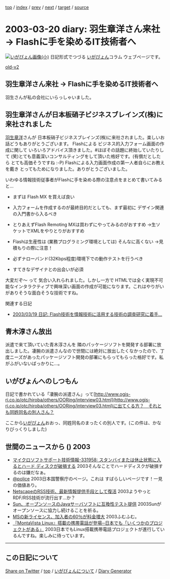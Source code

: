 [top](../index.html) 
 / [index](index.html) 
 / [prev](ig030319.html) 
 / [next](ig030324.html) 
 / [target](https://igapyon.github.io/diary/2003/ig030320.html) 
 / [source](https://github.com/igapyon/diary/blob/gh-pages/2003/ig030320.html.src.md) 

2003-03-20 diary: 羽生章洋さん来社 → Flashに手を染めるIT技術者へ
=====================================================================================================
[![いがぴょん画像(小)](https://igapyon.github.io/diary/images/iga200306s.jpg "いがぴょん")](https://igapyon.github.io/diary/memo/memoigapyon.html) 日記形式でつづる [いがぴょん](https://igapyon.github.io/diary/memo/memoigapyon.html)コラム ウェブページです。

[old-v2](ig030320-orig.html)

## 羽生章洋さん来社 → Flashに手を染めるIT技術者へ

羽生さんが私の会社にいらっしゃいました。


## 羽生章洋さんが日本板硝子ビジネスブレインズ(株)に来社されました

[羽生章洋](http://d.hatena.ne.jp/habuakihiro/)さんが 日本板硝子ビジネスブレインズ(株)に来社されました。楽しいお話どうもありがとうございます。
Flashによる ビジネス的入力フォーム画面の作成に関して いろいろアドバイス頂きました。#ほぼその話題に終始していたりして (笑)とても意義深いコンサルティングをして頂いた格好です。(有償だとしたら とても高価そうですね
:-P) Flashによる入力画面作成の第一人者自らにお教えを戴き とってもためになりました。ありがとうございました。

いわゆる情報技術従事者がFlashに手を染める際の注意点をまとめて書いてみると…

* まずは Flash MX を買えば良い
  
* 入力フォームを作成するのが最終目的だとしても、まず最初に デザイン関連の入門書から入るべき
  
* とりあえずFlash Remoting MXは買わずにやってみるのがおすすめ
  →生ソケットでXMLをやりとりがおすすめ
  
* Flashは生産性は (業務プログラミング環境としては) そんなに高くない
  →見積もりの際に注意！
  
* 必ずナローバンド(32Kbps程度)環境下での動作テストを行うべき
  
* すてきなデザイナとの出会いが必須

大変だぞ～ って 気合い入れられました。しかし一方で HTMLでは全く実現不可能なインタラクティブで興味深い画面の作成が可能になります。これはやりがいがありそうな面白そうな技術ですね。

関連する日記

* [2003/03/19 日記: Flash技術を情報技術に活用する技術の調査研究に着手…](ig030319.html)

## 青木淳さん放出

派遣で来て頂いていた青木淳さんを 隣のパッケージソフトを開発する部署に放出しました。凄腕の派遣さんなので世間には絶対に放出したくなかったので、丁度ニーズがあったパッケージソフト開発の部署にもらってもらった格好です。私がふがいないばっかりに…。

## いがぴょんへのしつもん

日記で書かれている「凄腕の派遣さん」って[http://www.ogis-ri.co.jp/otc/hiroba/others/OORing/interview03.html](http://www.ogis-ri.co.jp/otc/hiroba/others/OORing/interview03.html)に出てくる方？　それとも同姓同名の別人さん？

ここから[いがぴょん](http://www.igapyon.jp/igapyon/diary/memo/memoigapyon.html)おおっ、同姓同名のまったくの別人です。(この件は、かなりびっくりしました)

## 世間のニュースから () 2003

* [マイクロソフトサポート技術情報-331958: スタンバイまたは休止状態に入るとハード ディスクが破損する](http://support.microsoft.com/default.aspx?scid=kb;[LN];331958)  2003そんなことでハードディスクが破損するのは嫌だなぁ。
* [@police](http://www.cyberpolice.go.jp/)  2003日本国警察庁のページ。これは すばらしいページです！一見の価値あり。
* [NetscapeのRSS技術、最新情報提供手段として復活](http://www.zdnet.co.jp/news/0303/21/nebt_10.html)  2003ようやっとRDF/RSS技術が流行出す…か？
* [Sun、オープンソースのJavaサーバソフトに互換性テスト提供](http://www.zdnet.co.jp/news/0303/21/nebt_11.html)  2003Sunがオープンソースに協力し続けることを祈る。
* [MSの新ライセンス、加入者の60％が料金増大](http://www.zdnet.co.jp/news/0303/21/nebt_14.html)  2003ふむふむ。
* [『MontaVista Linux』搭載の携帯電話が登場─日本でも「いくつかのプロジェクトがある」](http://linux.ascii24.com/linux/news/today/2003/03/21/642620-000.html)  2003日本でもLinux搭載携帯電話プロジェクトが進行しているんですね。楽しみに待っています。

----------------------------------------------------------------------------------------------------

## この日記について

[Share on Twitter](https://twitter.com/intent/tweet?hashtags=igapyon%2Cdiary%2C%E3%81%84%E3%81%8C%E3%81%B4%E3%82%87%E3%82%93&text=%E7%BE%BD%E7%94%9F%E7%AB%A0%E6%B4%8B%E3%81%95%E3%82%93%E6%9D%A5%E7%A4%BE+%E2%86%92+Flash%E3%81%AB%E6%89%8B%E3%82%92%E6%9F%93%E3%82%81%E3%82%8BIT%E6%8A%80%E8%A1%93%E8%80%85%E3%81%B8&url=https%3A%2F%2Figapyon.github.io%2Fdiary%2F2003%2Fig030320.html) / [top](../index.html) / [いがぴょんについて](https://igapyon.github.io/diary/memo/memoigapyon.html) / [Diary Generator](https://github.com/igapyon/igapyonv3)

